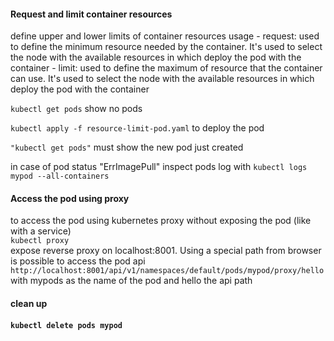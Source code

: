 <h4>Request and limit container resources</h4>
define upper and lower limits of container resources usage
- request: used to define the minimum resource needed by the container. It's used to select the node with the available resources in which deploy the pod with the container
- limit: used to define the maximum of resource that the container can use. It's used to select the node with the available resources in which deploy the pod with the container

<code>kubectl get pods</code> show no pods

<code>kubectl apply -f resource-limit-pod.yaml</code> to deploy the pod

<code>"kubectl get pods"</code> 
must show the new pod just created

in case of pod status "ErrImagePull" inspect pods log with
<code>kubectl logs mypod --all-containers</code>

<h4>Access the pod using proxy</h4>
to access the pod using kubernetes proxy without exposing the pod (like with a service)<br>
<code>kubectl proxy</code><br>
expose reverse proxy on localhost:8001. Using a special path from browser is possible to access the pod api
<code>http://localhost:8001/api/v1/namespaces/default/pods/mypod/proxy/hello </code><br>
with mypods as the name of the pod and hello the api path

<h4>clean up<h4>
<code>kubectl delete pods mypod</code>